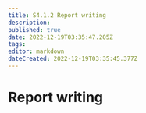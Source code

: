 ```yaml
---
title: S4.1.2 Report writing
description: 
published: true
date: 2022-12-19T03:35:47.205Z
tags: 
editor: markdown
dateCreated: 2022-12-19T03:35:45.377Z
---
```


# Report writing
